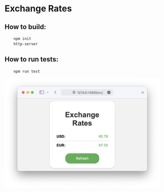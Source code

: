 # Exchange Rates

## **How to build:**

```bash
    npm init
    http-server
```

## **How to run tests:**
```bash
    npm run test
```
![widget](images/widget.png)
